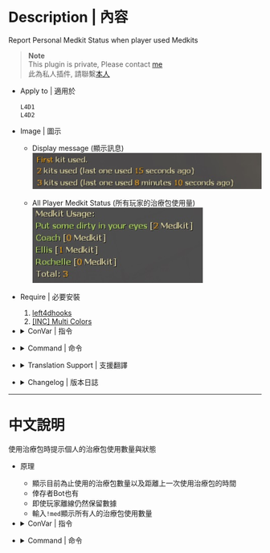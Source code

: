 # Description | 內容
Report Personal Medkit Status when player used Medkits

> __Note__ <br/>
This plugin is private, Please contact [me](https://github.com/fbef0102/Game-Private_Plugin#私人插件列表-private-plugins-list)<br/>
此為私人插件, 請聯繫[本人](https://github.com/fbef0102/Game-Private_Plugin#私人插件列表-private-plugins-list)

* Apply to | 適用於
	```
	L4D1 
	L4D2
	```

* Image | 圖示
	* Display message (顯示訊息)
	<br/>![l4d_medkit_status_1](image/l4d_medkit_status_1.jpg)

	* All Player Medkit Status (所有玩家的治療包使用量)
	<br/>![l4d_medkit_status_2](image/l4d_medkit_status_2.jpg)

* Require | 必要安裝
	1. [left4dhooks](https://forums.alliedmods.net/showthread.php?t=321696)
	2. [[INC] Multi Colors](https://github.com/fbef0102/L4D1_2-Plugins/releases/tag/Multi-Colors)

* <details><summary>ConVar | 指令</summary>

	* cfg/sourcemod/l4d_saferoom_prevent_kit.cfg
		```php
		// 0=Plugin off, 1=Plugin on.
		l4d_medkit_status_enable "1"

		// Changes how message displays. (0: Disable, 1:In chat, 2: In Hint Box, 3: In center text)
		l4d_medkit_status_announce_type "1"

		// Count medkit to which player. (1=Person doing the healing, 2=Person being healed)
		l4d_medkit_status_count_player "1"

		// If 1, start to count medkit used after game starts (survivors leaving saferoom / survival or scavenge begins) (0=Always count)
		l4d_medkit_status_game_start_enable "1"

		// Reset all players data when 0=Map Change, 1=Next New Round, 2=Next Game starts (survivors leaving saferoom / survival or scavenge begins)
		l4d_medkit_status_reset_when "2"
		```
</details>

* <details><summary>Command | 命令</summary>
	
	* **Display All Medkits Stats.**
		```php
		sm_med
		```
</details>
	
* <details><summary>Translation Support | 支援翻譯</summary>

	```
	English
	繁體中文
	简体中文
	```
</details>

* <details><summary>Changelog | 版本日誌</summary>

	* v1.1 (2024-9-3)
		* Add translation file

	* v1.0 (2022-12-23)
		* Initial Release
</details>

- - - -
# 中文說明
使用治療包時提示個人的治療包使用數量與狀態

* 原理
	* 顯示目前為止使用的治療包數量以及距離上一次使用治療包的時間
	* 倖存者Bot也有
	* 即使玩家離線仍然保留數據
	* 輸入```!med```顯示所有人的治療包使用數量

* <details><summary>ConVar | 指令</summary>

	* cfg/sourcemod/l4d_saferoom_prevent_kit.cfg
		```php
		// 0=關閉插件, 1=啟動插件
		l4d_medkit_status_enable "1"

		// 提示該如何顯示. (0: 不提示, 1: 聊天框, 2: 黑底白字框, 3: 螢幕正中間)
		l4d_medkit_status_announce_type "1"

		// 計算誰使用的治療包. (1=治療的人, 2=被治療的人)
		l4d_medkit_status_count_player "1"

		// 為1時，遊戲開始之後才會計算治療包使用數量 (倖存者離開安全室 或 生存/清道夫 計時開始)
		// 0 = 一直都計算
		l4d_medkit_status_game_start_enable "1"

		// 何時重置治療包數據? 0=換圖時, 1=新的回合開始時, 2=下次遊戲開始之時 (離開安全室 / 生存或清道夫模式計時開始).
		l4d_medkit_status_reset_when "2"
		```
</details>

* <details><summary>Command | 命令</summary>
	
	* **查看所有人的治療包數據.**
		```php
		sm_med
		```
</details>